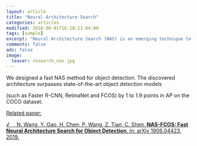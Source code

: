 ```yaml
---
layout: article
title: "Neural Architecture Search"
categories: articles
modified: 2016-06-01T16:28:11-04:00
tags: [sample]
excerpt: "Neural Architecture Search (NAS) is an emerging technique to automatically design neural network structures. We designed a fast NAS method for object detection. The discovered architecture surpasses state-of-the-art object detection models."
comments: false
ads: false
image:
  teaser: research_nas.jpg
---
```


We designed a fast NAS method for object detection. The discovered architecture surpasses state-of-the-art object detection models

(such as Faster R-CNN, RetinaNet and FCOS) by 1 to 1.9 points in AP on the COCO dataset.

<u>Related paper:<u/>

&radic; &nbsp; &nbsp; N. Wang, Y. Gao, H. Chen, P. Wang, Z. Tian, C. Shen. **NAS-FCOS: Fast Neural Architecture Search for Object Detection**. In: arXiv 1906.04423, 2019.
